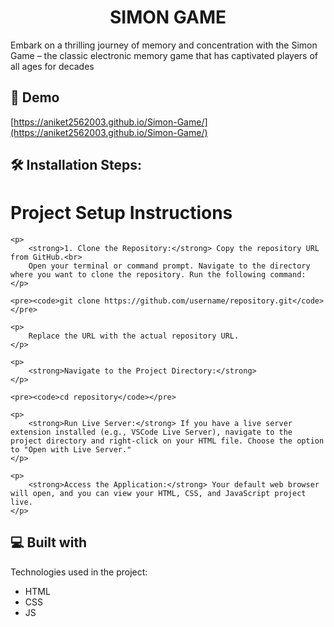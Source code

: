 <h1 align="center" id="title">SIMON GAME</h1>

<p id="description">Embark on a thrilling journey of memory and concentration with the Simon Game – the classic electronic memory game that has captivated players of all ages for decades</p>

<h2>🚀 Demo</h2>

[https://aniket2562003.github.io/Simon-Game/](https://aniket2562003.github.io/Simon-Game/)

<h2>🛠️ Installation Steps:</h2>

 <h1>Project Setup Instructions</h1>

    <p>
        <strong>1. Clone the Repository:</strong> Copy the repository URL from GitHub.<br>
        Open your terminal or command prompt. Navigate to the directory where you want to clone the repository. Run the following command:
    </p>

    <pre><code>git clone https://github.com/username/repository.git</code></pre>

    <p>
        Replace the URL with the actual repository URL.
    </p>

    <p>
        <strong>Navigate to the Project Directory:</strong>
    </p>

    <pre><code>cd repository</code></pre>

    <p>
        <strong>Run Live Server:</strong> If you have a live server extension installed (e.g., VSCode Live Server), navigate to the project directory and right-click on your HTML file. Choose the option to "Open with Live Server."
    </p>

    <p>
        <strong>Access the Application:</strong> Your default web browser will open, and you can view your HTML, CSS, and JavaScript project live.
    </p>

  
  
<h2>💻 Built with</h2>

Technologies used in the project:

*   HTML
*   CSS
*   JS
